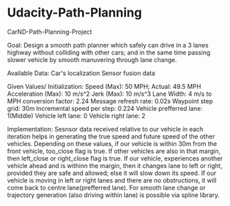 # Udacity-Path-Planning

CarND-Path-Planning-Project

Goal: Design a smooth path planner which safely can drive in a 3 lanes highway without colliding with other cars; 
and in the same time passing slower vehicle by smooth manuvering through lane change. 

Available Data: Car's localization
                Sensor fusion data
                
Given Values/ Initialization: 
  Speed (Max):  50 MPH; Actual: 49.5 MPH
  Acceleration (Max): 10 m/s^2
  Jerk (Max): 10 m/s^3
  Lane Width: 4
  m/s to MPH conversion factor: 2.24
  Message refresh rate: 0.02s
  Waypoint step grid: 30m
  Incremental speed per step: 0.224
  Vehicle prefferred lane: 1(Middle)
  Vehicle left lane:  0
  Vehicle right lane: 2
  
  
Implementation:
  Sesnsor data received relative to our vehicle in each iteration helps in generating the true speed and future speed of the other vehicles. 
  Depending on these values, if our vehicle is within 30m from the front vehicle, too_close flag is true. If other vehicles are also in that margin, 
  then left_close or right_close flag is true. If our vehicle, experiences another vehicle ahead and is withinn the margin, then it changes lane to left or right, provided they are safe and allowed; else it will slow down its speed. 
  If our vehicle is moving in left or right lanes and there are no obstructions, it will come back to centre lane(prefferred lane).
  For smooth lane change or trajectory generation (also driving within lane) is possible via spline library.
  
